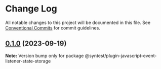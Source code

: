 # Change Log

All notable changes to this project will be documented in this file.
See [Conventional Commits](https://conventionalcommits.org) for commit guidelines.

## [0.1.0](https://github.com/syntest-framework/syntest-core/compare/@syntest/plugin-javascript-event-listener-state-storage@0.1.0-beta.1...@syntest/plugin-javascript-event-listener-state-storage@0.1.0) (2023-09-19)

**Note:** Version bump only for package @syntest/plugin-javascript-event-listener-state-storage
